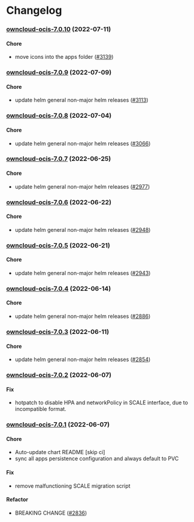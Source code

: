 # Changelog<br>


<a name="owncloud-ocis-7.0.10"></a>
### [owncloud-ocis-7.0.10](https://github.com/truecharts/apps/compare/owncloud-ocis-7.0.9...owncloud-ocis-7.0.10) (2022-07-11)

#### Chore

* move icons into the apps folder ([#3139](https://github.com/truecharts/apps/issues/3139))



<a name="owncloud-ocis-7.0.9"></a>
### [owncloud-ocis-7.0.9](https://github.com/truecharts/apps/compare/owncloud-ocis-7.0.8...owncloud-ocis-7.0.9) (2022-07-09)

#### Chore

* update helm general non-major helm releases ([#3113](https://github.com/truecharts/apps/issues/3113))



<a name="owncloud-ocis-7.0.8"></a>
### [owncloud-ocis-7.0.8](https://github.com/truecharts/apps/compare/owncloud-ocis-7.0.7...owncloud-ocis-7.0.8) (2022-07-04)

#### Chore

* update helm general non-major helm releases ([#3066](https://github.com/truecharts/apps/issues/3066))



<a name="owncloud-ocis-7.0.7"></a>
### [owncloud-ocis-7.0.7](https://github.com/truecharts/apps/compare/owncloud-ocis-7.0.6...owncloud-ocis-7.0.7) (2022-06-25)

#### Chore

* update helm general non-major helm releases ([#2977](https://github.com/truecharts/apps/issues/2977))



<a name="owncloud-ocis-7.0.6"></a>
### [owncloud-ocis-7.0.6](https://github.com/truecharts/apps/compare/owncloud-ocis-7.0.5...owncloud-ocis-7.0.6) (2022-06-22)

#### Chore

* update helm general non-major helm releases ([#2948](https://github.com/truecharts/apps/issues/2948))



<a name="owncloud-ocis-7.0.5"></a>
### [owncloud-ocis-7.0.5](https://github.com/truecharts/apps/compare/owncloud-ocis-7.0.4...owncloud-ocis-7.0.5) (2022-06-21)

#### Chore

* update helm general non-major helm releases ([#2943](https://github.com/truecharts/apps/issues/2943))



<a name="owncloud-ocis-7.0.4"></a>
### [owncloud-ocis-7.0.4](https://github.com/truecharts/apps/compare/owncloud-ocis-7.0.3...owncloud-ocis-7.0.4) (2022-06-14)

#### Chore

* update helm general non-major helm releases ([#2886](https://github.com/truecharts/apps/issues/2886))



<a name="owncloud-ocis-7.0.3"></a>
### [owncloud-ocis-7.0.3](https://github.com/truecharts/apps/compare/owncloud-ocis-7.0.2...owncloud-ocis-7.0.3) (2022-06-11)

#### Chore

* update helm general non-major helm releases ([#2854](https://github.com/truecharts/apps/issues/2854))



<a name="owncloud-ocis-7.0.2"></a>
### [owncloud-ocis-7.0.2](https://github.com/truecharts/apps/compare/owncloud-ocis-7.0.1...owncloud-ocis-7.0.2) (2022-06-07)

#### Fix

* hotpatch to disable HPA and networkPolicy in SCALE interface, due to incompatible format.



<a name="owncloud-ocis-7.0.1"></a>
### [owncloud-ocis-7.0.1](https://github.com/truecharts/apps/compare/owncloud-ocis-6.0.21...owncloud-ocis-7.0.1) (2022-06-07)

#### Chore

* Auto-update chart README [skip ci]
* sync all apps persistence configuration and always default to PVC

#### Fix

* remove malfunctioning SCALE migration script

#### Refactor

* BREAKING CHANGE ([#2836](https://github.com/truecharts/apps/issues/2836))
